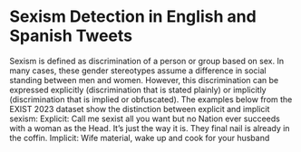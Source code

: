 # Sexism Detection in English and Spanish Tweets

Sexism is defined as discrimination of a person or group based on sex. In many cases, these gender stereotypes assume a difference in social standing between men and women. However, this discrimination can be expressed explicitly (discrimination that is stated plainly) or implicitly (discrimination that is implied or obfuscated). The examples below from the EXIST 2023 dataset show the distinction between explicit and implicit sexism:
Explicit: Call me sexist all you want but no Nation ever succeeds with a woman as the Head. It’s just the way it is. They final nail is already in the coffin.
Implicit: Wife material, wake up and cook for your husband




